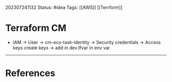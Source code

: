 202307241132
Status: #idea
Tags: [[AWS]] [[Terrform]]

# Terraform CM 

- IAM -> User -> cm-ecs-task-identity -> Security credentials -> Access keys
create keys -> add in dev.tfvar in env var 
---
# References
